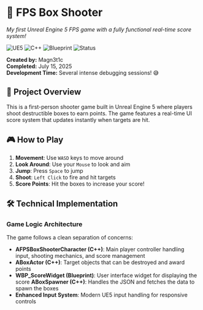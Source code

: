 # 🎯 FPS Box Shooter

*My first Unreal Engine 5 FPS game with a fully functional real-time score system!*

![UE5](https://img.shields.io/badge/Engine-Unreal%205-blue)
![C++](https://img.shields.io/badge/Language-C%2B%2B-orange)
![Blueprint](https://img.shields.io/badge/UI-Blueprint-green)
![Status](https://img.shields.io/badge/Status-Complete-brightgreen)

**Created by:** Magn3t1c  
**Completed:** July 15, 2025  
**Development Time:** Several intense debugging sessions! 😅

## 🚀 Project Overview

This is a first-person shooter game built in Unreal Engine 5 where players shoot destructible boxes to earn points. The game features a real-time UI score system that updates instantly when targets are hit.

## 🎮 How to Play

1. **Movement**: Use `WASD` keys to move around
2. **Look Around**: Use your `Mouse` to look and aim
3. **Jump**: Press `Space` to jump
4. **Shoot**: `Left Click` to fire and hit targets
5. **Score Points**: Hit the boxes to increase your score!

## 🛠️ Technical Implementation

### Game Logic Architecture

The game follows a clean separation of concerns:

- **AFPSBoxShooterCharacter (C++)**: Main player controller handling input, shooting mechanics, and score management
- **ABoxActor (C++)**: Target objects that can be destroyed and award points
- **WBP_ScoreWidget (Blueprint)**: User interface widget for displaying the score
  **ABoxSpawner (C++)**: Handles the JSON and fetches the data to spawn the boxes
- **Enhanced Input System**: Modern UE5 input handling for responsive controls

